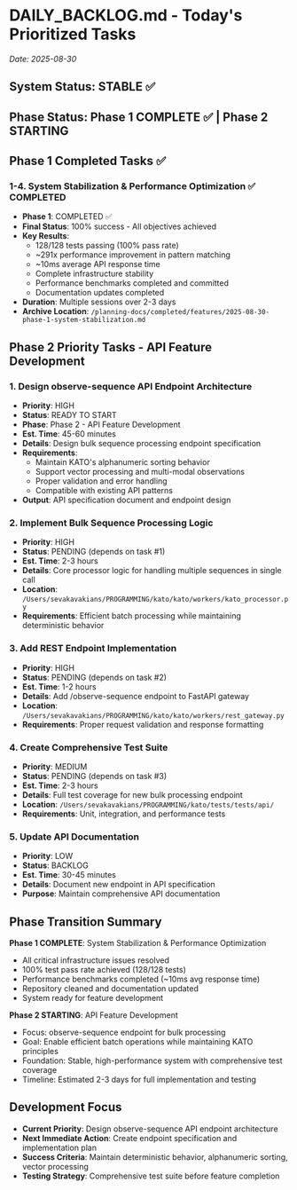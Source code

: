 # DAILY_BACKLOG.md - Today's Prioritized Tasks  
*Date: 2025-08-30*

## System Status: STABLE ✅
## Phase Status: Phase 1 COMPLETE ✅ | Phase 2 STARTING

## Phase 1 Completed Tasks ✅

### 1-4. System Stabilization & Performance Optimization ✅ COMPLETED
- **Phase 1**: COMPLETED ✅ 
- **Final Status**: 100% success - All objectives achieved
- **Key Results**:
  - 128/128 tests passing (100% pass rate)
  - ~291x performance improvement in pattern matching
  - ~10ms average API response time
  - Complete infrastructure stability
  - Performance benchmarks completed and committed
  - Documentation updates completed
- **Duration**: Multiple sessions over 2-3 days
- **Archive Location**: `/planning-docs/completed/features/2025-08-30-phase-1-system-stabilization.md`

## Phase 2 Priority Tasks - API Feature Development

### 1. Design observe-sequence API Endpoint Architecture
- **Priority**: HIGH
- **Status**: READY TO START
- **Phase**: Phase 2 - API Feature Development
- **Est. Time**: 45-60 minutes
- **Details**: Design bulk sequence processing endpoint specification
- **Requirements**: 
  - Maintain KATO's alphanumeric sorting behavior
  - Support vector processing and multi-modal observations
  - Proper validation and error handling
  - Compatible with existing API patterns
- **Output**: API specification document and endpoint design

### 2. Implement Bulk Sequence Processing Logic
- **Priority**: HIGH
- **Status**: PENDING (depends on task #1)
- **Est. Time**: 2-3 hours
- **Details**: Core processor logic for handling multiple sequences in single call
- **Location**: `/Users/sevakavakians/PROGRAMMING/kato/kato/workers/kato_processor.py`
- **Requirements**: Efficient batch processing while maintaining deterministic behavior

### 3. Add REST Endpoint Implementation
- **Priority**: HIGH  
- **Status**: PENDING (depends on task #2)
- **Est. Time**: 1-2 hours
- **Details**: Add /observe-sequence endpoint to FastAPI gateway
- **Location**: `/Users/sevakavakians/PROGRAMMING/kato/kato/workers/rest_gateway.py`
- **Requirements**: Proper request validation and response formatting

### 4. Create Comprehensive Test Suite
- **Priority**: MEDIUM
- **Status**: PENDING (depends on task #3)  
- **Est. Time**: 2-3 hours
- **Details**: Full test coverage for new bulk processing endpoint
- **Location**: `/Users/sevakavakians/PROGRAMMING/kato/tests/tests/api/`
- **Requirements**: Unit, integration, and performance tests

### 5. Update API Documentation
- **Priority**: LOW
- **Status**: BACKLOG
- **Est. Time**: 30-45 minutes
- **Details**: Document new endpoint in API specification
- **Purpose**: Maintain comprehensive API documentation

## Phase Transition Summary
**Phase 1 COMPLETE**: System Stabilization & Performance Optimization
- All critical infrastructure issues resolved  
- 100% test pass rate achieved (128/128 tests)
- Performance benchmarks completed (~10ms avg response time)
- Repository cleaned and documentation updated
- System ready for feature development

**Phase 2 STARTING**: API Feature Development
- Focus: observe-sequence endpoint for bulk processing
- Goal: Enable efficient batch operations while maintaining KATO principles
- Foundation: Stable, high-performance system with comprehensive test coverage
- Timeline: Estimated 2-3 days for full implementation and testing

## Development Focus
- **Current Priority**: Design observe-sequence API endpoint architecture
- **Next Immediate Action**: Create endpoint specification and implementation plan
- **Success Criteria**: Maintain deterministic behavior, alphanumeric sorting, vector processing
- **Testing Strategy**: Comprehensive test suite before feature completion